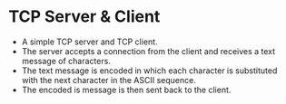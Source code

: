 # TCP Server & Client
* A simple TCP server and TCP client. 
* The server accepts a connection from the client and receives a text message of characters. 
* The text message is encoded in which each character is substituted with the next character in the ASCII sequence.
* The encoded is message is then sent back to the client. 
